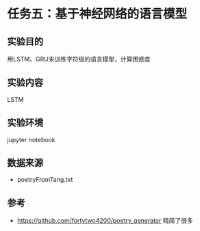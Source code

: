 # 任务五：基于神经网络的语言模型  

## 实验目的  
用LSTM、GRU来训练字符级的语言模型，计算困惑度  

## 实验内容  
LSTM

## 实验环境  
jupyter notebook  

## 数据来源  
- poetryFromTang.txt

## 参考  
- https://github.com/fortytwo4200/poetry_generator 精简了很多